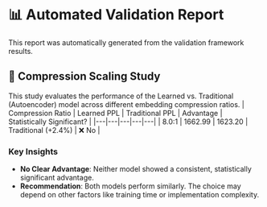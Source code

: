 # 📊 Automated Validation Report
This report was automatically generated from the validation framework results.

## 📐 Compression Scaling Study
This study evaluates the performance of the Learned vs. Traditional (Autoencoder) model across different embedding compression ratios.
| Compression Ratio | Learned PPL | Traditional PPL | Advantage | Statistically Significant? |
|---|---|---|---|---|
| 8.0:1 | 1662.99 | 1623.20 | Traditional (+2.4%) | ❌ No |

### Key Insights
- **No Clear Advantage**: Neither model showed a consistent, statistically significant advantage.
- **Recommendation**: Both models perform similarly. The choice may depend on other factors like training time or implementation complexity.